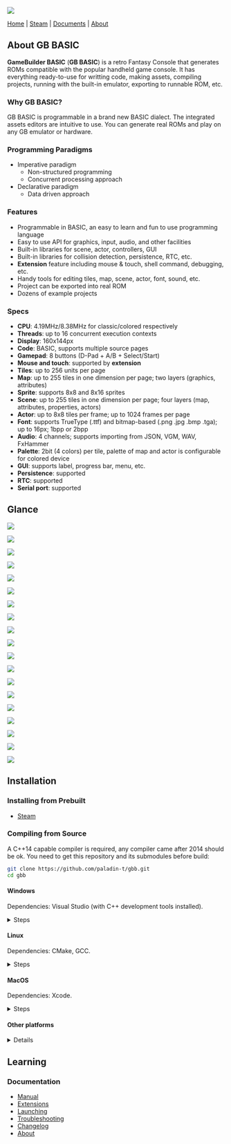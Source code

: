 ![](docs/logo.png)

[Home](https://paladin-t.github.io/kits/gbb/) | [Steam](https://store.steampowered.com/app/2308700/) | [Documents](https://paladin-t.github.io/kits/gbb/manual.html) | [About](https://paladin-t.github.io/kits/gbb/about.html)

## About GB BASIC

**GameBuilder BASIC** (**GB BASIC**) is a retro Fantasy Console that generates ROMs compatible with the popular handheld game console. It has everything ready-to-use for writting code, making assets, compiling projects, running with the built-in emulator, exporting to runnable ROM, etc.

### Why GB BASIC?

GB BASIC is programmable in a brand new BASIC dialect. The integrated assets editors are intuitive to use. You can generate real ROMs and play on any GB emulator or hardware.

### Programming Paradigms

- Imperative paradigm
  - Non-structured programming
  - Concurrent processing approach
- Declarative paradigm
  - Data driven approach

### Features

- Programmable in BASIC, an easy to learn and fun to use programming language
- Easy to use API for graphics, input, audio, and other facilities
- Built-in libraries for scene, actor, controllers, GUI
- Built-in libraries for collision detection, persistence, RTC, etc.
- **Extension** feature including mouse & touch, shell command, debugging, etc.
- Handy tools for editing tiles, map, scene, actor, font, sound, etc.
- Project can be exported into real ROM
- Dozens of example projects

### Specs

- **CPU**: 4.19MHz/8.38MHz for classic/colored respectively
- **Threads**: up to 16 concurrent execution contexts
- **Display**: 160x144px
- **Code**: BASIC, supports multiple source pages
- **Gamepad**: 8 buttons (D-Pad + A/B + Select/Start)
- **Mouse and touch**: supported by **extension**
- **Tiles**: up to 256 units per page
- **Map**: up to 255 tiles in one dimension per page; two layers (graphics, attributes)
- **Sprite**: supports 8x8 and 8x16 sprites
- **Scene**: up to 255 tiles in one dimension per page; four layers (map, attributes, properties, actors)
- **Actor**: up to 8x8 tiles per frame; up to 1024 frames per page
- **Font**: supports TrueType (.ttf) and bitmap-based (.png .jpg .bmp .tga); up to 16px; 1bpp or 2bpp
- **Audio**: 4 channels; supports importing from JSON, VGM, WAV, FxHammer
- **Palette**: 2bit (4 colors) per tile, palette of map and actor is configurable for colored device
- **GUI**: supports label, progress bar, menu, etc.
- **Persistence**: supported
- **RTC**: supported
- **Serial port**: supported

## Glance

![](docs/screenshots/screenshot1.png)

![](docs/screenshots/screenshot2.png)

![](docs/screenshots/screenshot3.png)

![](docs/screenshots/screenshot4.png)

![](docs/screenshots/screenshot5.png)

![](docs/screenshots/screenshot6.png)

![](docs/screenshots/screenshot7.png)

![](docs/screenshots/screenshot8.png)

![](docs/screenshots/screenshot9.png)

![](docs/screenshots/screenshot10.png)

![](docs/screenshots/screenshot11.png)

![](docs/screenshots/screenshot12.png)

![](docs/screenshots/screenshot13.png)

![](docs/screenshots/screenshot14.png)

![](docs/screenshots/screenshot15.png)

![](docs/screenshots/screenshot16.png)

![](docs/screenshots/screenshot17.png)

![](docs/screenshots/screenshot18.png)

![](docs/screenshots/screenshot19.png)

## Installation

### Installing from Prebuilt

- [Steam](https://store.steampowered.com/app/2308700/)

### Compiling from Source

A C++14 capable compiler is required, any compiler came after 2014 should be ok. You need to get this repository and its submodules before build:

```sh
git clone https://github.com/paladin-t/gbb.git
cd gbb
```

#### Windows

Dependencies: Visual Studio (with C++ development tools installed).

<details>
<summary>Steps</summary>

1. Build SDL2
	1. Compile from "lib/sdl/VisualC/SDL.sln"
	2. Execute `lib/sdl/copy_win.cmd`
2. Build GB BASIC
	1. Compile from "gbbasic.sln"
3. Build GBBVM
	1. Execute `gbbvm.cmd`

</details>

#### Linux

Dependencies: CMake, GCC.

<details>
<summary>Steps</summary>

1. Build SDL2
	1. Execute:
		```sh
		cd lib/sdl
		./configure
		make
		sudo make install
		cd ../..
		```
	2. Execute `lib/sdl/copy_linux.sh`
2. Build GB BASIC
	1. Execute:
		```sh
		cd gbbasic.linux
		cmake . && make
		cd ..
		```
3. Build GBBVM
	1. Execute `gbbvm.cmd`

</details>

#### MacOS

Dependencies: Xcode.

<details>
<summary>Steps</summary>

1. Build SDL2
	1. Compile dylib from "lib/sdl/Xcode/SDL/SDL.xcodeproj"
	2. Reveal "libSDL2.dylib" in Finder
	3. Copy "libSDL2.dylib" to "lib/sdl/lib/mac/"
2. Build GB BASIC
	1. Compile from "gbbasic.xcodeproj"
3. Build GBBVM
	1. Execute `gbbvm.cmd`

</details>

#### Other platforms

<details>
<summary>Details</summary>

You can also setup your own build pipeline for other platforms. The "lib" and "src" directories are almost what you need.

The "platform_*" files contain most platform dependent code, you'll probably make a specific port.

</details>

## Learning

### Documentation

- [Manual](https://paladin-t.github.io/kits/gbb/manual.html)
- [Extensions](https://paladin-t.github.io/kits/gbb/extensions.html)
- [Launching](https://paladin-t.github.io/kits/gbb/launching.html)
- [Troubleshooting](https://paladin-t.github.io/kits/gbb/troubleshooting.html)
- [Changelog](https://paladin-t.github.io/kits/gbb/changelog.html)
- [About](https://paladin-t.github.io/kits/gbb/about.html)
